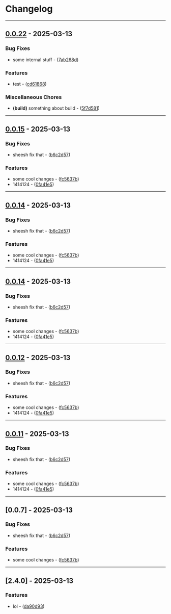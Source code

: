 # Changelog

---
## [0.0.22](https://github.com/arxdeus/modulisto/compare/modulisto-v2.2.8..0.0.22) - 2025-03-13

### Bug Fixes

- some internal stuff - ([7ab268d](https://github.com/arxdeus/modulisto/commit/7ab268d31568fa2e946b8610a68c3731c88c855b))

### Features

- test - ([cd61868](https://github.com/arxdeus/modulisto/commit/cd61868b17759ea0ee01a42d1edd75a97d7ea76c))

### Miscellaneous Chores

- **(build)** something about build - ([5f7d581](https://github.com/arxdeus/modulisto/commit/5f7d581e55e5ad8f64a9ac320f530e4a3f3d497f))

---
## [0.0.15](https://github.com/arxdeus/modulisto/compare/modulisto-v0.0.4..0.0.15) - 2025-03-13

### Bug Fixes

- sheesh fix that - ([b6c2d57](https://github.com/arxdeus/modulisto/commit/b6c2d57d18bb92c0ff3817f10dc92fc1cf9057e4))

### Features

- some cool changes - ([fc5637b](https://github.com/arxdeus/modulisto/commit/fc5637b0936834c1b630413c8916bdd4bfc62157))
- 1414124 - ([0fa41e5](https://github.com/arxdeus/modulisto/commit/0fa41e5c361c944bf75d32bd790638ff75f44ea9))

---
## [0.0.14](https://github.com/arxdeus/modulisto/compare/modulisto-v0.0.4..0.0.14) - 2025-03-13

### Bug Fixes

- sheesh fix that - ([b6c2d57](https://github.com/arxdeus/modulisto/commit/b6c2d57d18bb92c0ff3817f10dc92fc1cf9057e4))

### Features

- some cool changes - ([fc5637b](https://github.com/arxdeus/modulisto/commit/fc5637b0936834c1b630413c8916bdd4bfc62157))
- 1414124 - ([0fa41e5](https://github.com/arxdeus/modulisto/commit/0fa41e5c361c944bf75d32bd790638ff75f44ea9))

---
## [0.0.14](https://github.com/arxdeus/modulisto/compare/modulisto-v0.0.4..0.0.14) - 2025-03-13

### Bug Fixes

- sheesh fix that - ([b6c2d57](https://github.com/arxdeus/modulisto/commit/b6c2d57d18bb92c0ff3817f10dc92fc1cf9057e4))

### Features

- some cool changes - ([fc5637b](https://github.com/arxdeus/modulisto/commit/fc5637b0936834c1b630413c8916bdd4bfc62157))
- 1414124 - ([0fa41e5](https://github.com/arxdeus/modulisto/commit/0fa41e5c361c944bf75d32bd790638ff75f44ea9))

---
## [0.0.12](https://github.com/arxdeus/modulisto/compare/modulisto-v0.0.4..0.0.12) - 2025-03-13

### Bug Fixes

- sheesh fix that - ([b6c2d57](https://github.com/arxdeus/modulisto/commit/b6c2d57d18bb92c0ff3817f10dc92fc1cf9057e4))

### Features

- some cool changes - ([fc5637b](https://github.com/arxdeus/modulisto/commit/fc5637b0936834c1b630413c8916bdd4bfc62157))
- 1414124 - ([0fa41e5](https://github.com/arxdeus/modulisto/commit/0fa41e5c361c944bf75d32bd790638ff75f44ea9))

---
## [0.0.11](https://github.com/arxdeus/modulisto/compare/modulisto-v0.0.4..0.0.11) - 2025-03-13

### Bug Fixes

- sheesh fix that - ([b6c2d57](https://github.com/arxdeus/modulisto/commit/b6c2d57d18bb92c0ff3817f10dc92fc1cf9057e4))

### Features

- some cool changes - ([fc5637b](https://github.com/arxdeus/modulisto/commit/fc5637b0936834c1b630413c8916bdd4bfc62157))
- 1414124 - ([0fa41e5](https://github.com/arxdeus/modulisto/commit/0fa41e5c361c944bf75d32bd790638ff75f44ea9))

---
## [0.0.7] - 2025-03-13

### Bug Fixes

- sheesh fix that - ([b6c2d57](https://github.com/arxdeus/modulisto/commit/b6c2d57d18bb92c0ff3817f10dc92fc1cf9057e4))

### Features

- some cool changes - ([fc5637b](https://github.com/arxdeus/modulisto/commit/fc5637b0936834c1b630413c8916bdd4bfc62157))

---
## [2.4.0] - 2025-03-13

### Features

- lol - ([da90d93](https://github.com/arxdeus/modulisto/commit/da90d93ddec54f8d53f0511452595f24ee509990))

